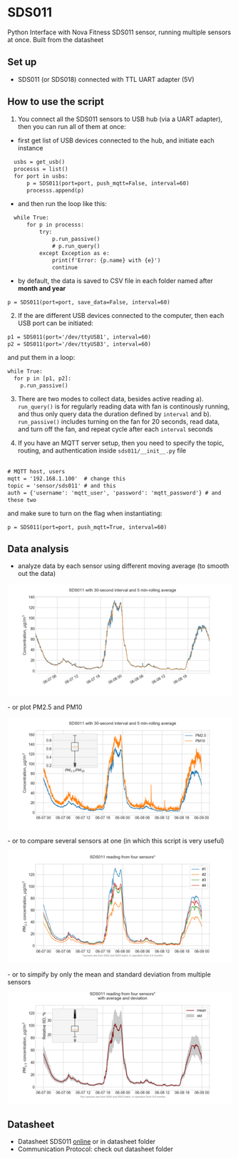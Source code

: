 # SDS011
Python Interface with Nova Fitness SDS011 sensor, running multiple sensors at once. Built from the datasheet

## Set up
- SDS011 (or SDS018) connected with TTL UART adapter (5V)

## How to use the script

1. You connect all the SDS011 sensors to USB hub (via a UART adapter), then you can run all of them at once:
  - first get list of USB devices connected to the hub, and initiate each instance
```
  usbs = get_usb()
  processs = list()
  for port in usbs:
      p = SDS011(port=port, push_mqtt=False, interval=60)
      processs.append(p)
```
  - and then run the loop like this:
```
  while True:
      for p in processs:
          try:
              p.run_passive()
              # p.run_query()
          except Exception as e:
              print(f'Error: {p.name} with {e}')
              continue
```
- by default, the data is saved to CSV file in each folder named after **month and year**
```
p = SDS011(port=port, save_data=False, interval=60)
```
2. If the are different USB devices connected to the computer, then each USB port can be initiated:
```
p1 = SDS011(port='/dev/ttyUSB1', interval=60)
p2 = SDS011(port='/dev/ttyUSB3', interval=60)
```
and put them in a loop:
```
while True:
  for p in [p1, p2]:
    p.run_passive()
 ```
3. There are two modes to collect data, besides active reading
  a). `run_query()` is for regularly reading data with fan is continously running, and thus only query data the duration defined by `interval`
  and b). `run_passive()` includes turning on the fan for 20 seconds, read data, and turn off the fan, and repeat cycle after each `interval` seconds

4. If you have an MQTT server setup, then you need to specify the topic, routing, and authentication inside `sds011/__init__.py` file
```

# MQTT host, users
mqtt = '192.168.1.100'  # change this
topic = 'sensor/sds011' # and this
auth = {'username': 'mqtt_user', 'password': 'mqtt_password'} # and these two
```
and make sure to turn on the flag when instantiating:
```
p = SDS011(port=port, push_mqtt=True, interval=60)
```
## Data analysis

- analyze data by each sensor using different moving average (to smooth out the data)
<p>
    <img src="img/sds_reading.png">
</p>
- or plot PM2.5 and PM10
<p>
    <img src="img/sds_pms_reading.png">
</p>
- or to compare several sensors at one (in which this script is very useful)
<p>
    <img src="img/sds_four_sensors.png">
</p>
- or to simpify by only the mean and standard deviation from multiple sensors
<p>
    <img src="img/sds_avg_sensors.png">
</p>


## Datasheet
- Datasheet SDS011 [online](https://www-sd-nf.oss-cn-beijing.aliyuncs.com/%E5%AE%98%E7%BD%91%E4%B8%8B%E8%BD%BD/SDS011%20laser%20PM2.5%20sensor%20specification-V1.4.pdf) or in datasheet folder
- Communication Protocol: check out datasheet folder
